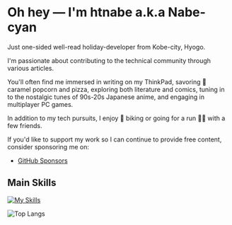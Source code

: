# Oh hey — I'm htnabe a.k.a Nabe-cyan

Just one-sided well-read holiday-developer from Kobe-city, Hyogo.

I'm passionate about contributing to the technical community through various articles.

You'll often find me immersed in writing on my ThinkPad, savoring 🍿 caramel popcorn and pizza, exploring both literature and comics, tuning in to the nostalgic tunes of 90s-20s Japanese anime, and engaging in multiplayer PC games.

In addition to my tech pursuits, I enjoy 🚴 biking or going for a run 🏃🏼 with a few friends.

If you'd like to support my work so I can continue to provide free content, consider sponsoring me on:

- [GitHub Sponsors]( https://github.com/sponsors/htnabe)

## Main Skills
[![My Skills](https://skillicons.dev/icons?i=react,redux,dotnet,bootstrap,materialui,css,docker,git,cloudflare,html,fortran,octave,js,cs,ts&perline=8)](https://skillicons.dev)

![Top Langs](https://github-readme-stats.vercel.app/api/top-langs/?username=htnabe&layout=compact)
